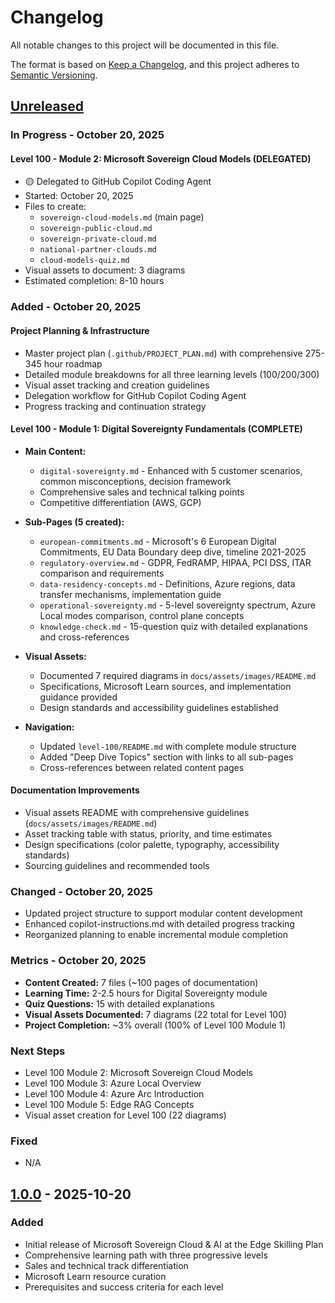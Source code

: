 # Changelog

All notable changes to this project will be documented in this file.

The format is based on [Keep a Changelog](https://keepachangelog.com/en/1.0.0/),
and this project adheres to [Semantic Versioning](https://semver.org/spec/v2.0.0.html).

## [Unreleased]

### In Progress - October 20, 2025

#### Level 100 - Module 2: Microsoft Sovereign Cloud Models (DELEGATED)
- 🟡 Delegated to GitHub Copilot Coding Agent
- Started: October 20, 2025
- Files to create:
  - `sovereign-cloud-models.md` (main page)
  - `sovereign-public-cloud.md`
  - `sovereign-private-cloud.md`
  - `national-partner-clouds.md`
  - `cloud-models-quiz.md`
- Visual assets to document: 3 diagrams
- Estimated completion: 8-10 hours

### Added - October 20, 2025

#### Project Planning & Infrastructure
- Master project plan (`.github/PROJECT_PLAN.md`) with comprehensive 275-345 hour roadmap
- Detailed module breakdowns for all three learning levels (100/200/300)
- Visual asset tracking and creation guidelines
- Delegation workflow for GitHub Copilot Coding Agent
- Progress tracking and continuation strategy

#### Level 100 - Module 1: Digital Sovereignty Fundamentals (COMPLETE)
- **Main Content:**
  - `digital-sovereignty.md` - Enhanced with 5 customer scenarios, common misconceptions, decision framework
  - Comprehensive sales and technical talking points
  - Competitive differentiation (AWS, GCP)
  
- **Sub-Pages (5 created):**
  - `european-commitments.md` - Microsoft's 6 European Digital Commitments, EU Data Boundary deep dive, timeline 2021-2025
  - `regulatory-overview.md` - GDPR, FedRAMP, HIPAA, PCI DSS, ITAR comparison and requirements
  - `data-residency-concepts.md` - Definitions, Azure regions, data transfer mechanisms, implementation guide
  - `operational-sovereignty.md` - 5-level sovereignty spectrum, Azure Local modes comparison, control plane concepts
  - `knowledge-check.md` - 15-question quiz with detailed explanations and cross-references
  
- **Visual Assets:**
  - Documented 7 required diagrams in `docs/assets/images/README.md`
  - Specifications, Microsoft Learn sources, and implementation guidance provided
  - Design standards and accessibility guidelines established
  
- **Navigation:**
  - Updated `level-100/README.md` with complete module structure
  - Added "Deep Dive Topics" section with links to all sub-pages
  - Cross-references between related content pages

#### Documentation Improvements
- Visual assets README with comprehensive guidelines (`docs/assets/images/README.md`)
- Asset tracking table with status, priority, and time estimates
- Design specifications (color palette, typography, accessibility standards)
- Sourcing guidelines and recommended tools

### Changed - October 20, 2025
- Updated project structure to support modular content development
- Enhanced copilot-instructions.md with detailed progress tracking
- Reorganized planning to enable incremental module completion

### Metrics - October 20, 2025
- **Content Created:** 7 files (~100 pages of documentation)
- **Learning Time:** 2-2.5 hours for Digital Sovereignty module
- **Quiz Questions:** 15 with detailed explanations
- **Visual Assets Documented:** 7 diagrams (22 total for Level 100)
- **Project Completion:** ~3% overall (100% of Level 100 Module 1)

### Next Steps
- Level 100 Module 2: Microsoft Sovereign Cloud Models
- Level 100 Module 3: Azure Local Overview
- Level 100 Module 4: Azure Arc Introduction
- Level 100 Module 5: Edge RAG Concepts
- Visual asset creation for Level 100 (22 diagrams)

### Fixed
- N/A

## [1.0.0] - 2025-10-20

### Added
- Initial release of Microsoft Sovereign Cloud & AI at the Edge Skilling Plan
- Comprehensive learning path with three progressive levels
- Sales and technical track differentiation
- Microsoft Learn resource curation
- Prerequisites and success criteria for each level

[Unreleased]: https://github.com/YOUR-ORG/microsoft-sovereign-cloud-brain-trek/compare/v1.0.0...HEAD
[1.0.0]: https://github.com/YOUR-ORG/microsoft-sovereign-cloud-brain-trek/releases/tag/v1.0.0
